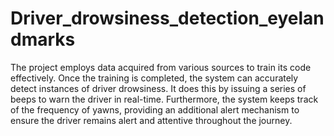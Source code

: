 # Driver_drowsiness_detection_eyelandmarks

The project employs data acquired from various sources to train its code effectively. Once the training is completed, the system can accurately detect instances of driver drowsiness. It does this by issuing a series of beeps to warn the driver in real-time. Furthermore, the system keeps track of the frequency of yawns, providing an additional alert mechanism to ensure the driver remains alert and attentive throughout the journey.
